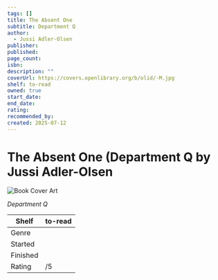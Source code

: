 ```yaml
---
tags: []
title: The Absent One
subtitle: Department Q
author:
  - Jussi Adler-Olsen
publisher:
published:
page_count:
isbn:
description: ""
coverUrl: https://covers.openlibrary.org/b/olid/-M.jpg
shelf: to-read
owned: true
start_date:
end_date:
rating:
recommended_by:
created: 2025-07-12
---
```


# The Absent One (Department Q by Jussi Adler-Olsen

![Book Cover Art](https://covers.openlibrary.org/b/olid/-M.jpg)

_Department Q_

| Shelf | to-read |
| --- | --- |
| Genre |  |
| Started |  |
| Finished |  |
| Rating | /5 |

